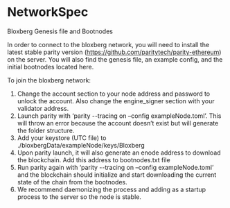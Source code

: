 # NetworkSpec
Bloxberg Genesis file and Bootnodes

In order to connect to the bloxberg network, you will need to install the latest stable parity version (https://github.com/paritytech/parity-ethereum) on the server. You will also find the genesis file, an example config, and the initial bootnodes located here.

To join the bloxberg network:

1.	Change the account section to your node address and password to unlock the account. Also change the engine_signer section with your validator address.
2.	Launch parity with ‘parity --tracing on –config exampleNode.toml’. This will throw an error because the account doesn’t exist but will generate the folder structure.
3.	Add your keystore (UTC file) to ./bloxbergData/exampleNode/keys/Bloxberg
4.	Upon parity launch, it will also generate an enode address to download the blockchain. Add this address to bootnodes.txt file
5.	Run parity again with ‘parity --tracing on –config exampleNode.toml’ and the blockchain should initialize and start downloading the current state of the chain from the bootnodes.
6.	We recommend daemonizing the process and adding as a startup process to the server so the node is stable.
